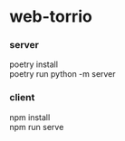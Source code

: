 # web-torrio

### server
poetry install<br />
poetry run python -m server<br />

### client
npm install<br />
npm run serve<br />
